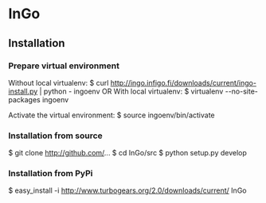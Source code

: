 # InGo

## Installation

### Prepare virtual environment

Without local virtualenv:
    $ curl http://ingo.infigo.fi/downloads/current/ingo-install.py | python - ingoenv
OR
With local virtualenv:
    $ virtualenv --no-site-packages ingoenv

Activate the virtual environment:
    $ source ingoenv/bin/activate

### Installation from source

$ git clone http://github.com/...
$ cd InGo/src
$ python setup.py develop

### Installation from PyPi

$ easy_install -i http://www.turbogears.org/2.0/downloads/current/ InGo